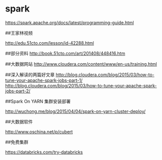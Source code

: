 # spark
https://spark.apache.org/docs/latest/programming-guide.html

##王家林视频

http://edu.51cto.com/lesson/id-42288.html

##部分资料
http://book.51cto.com/art/201408/448416.htm

##大数据网站
http://www.cloudera.com/content/www/en-us/training.html

##深入解读的两篇好文章
http://blog.cloudera.com/blog/2015/03/how-to-tune-your-apache-spark-jobs-part-1/
http://blog.cloudera.com/blog/2015/03/how-to-tune-your-apache-spark-jobs-part-2/

##Spark On YARN 集群安装部署

http://wuchong.me/blog/2015/04/04/spark-on-yarn-cluster-deploy/

##大数据软件

http://www.oschina.net/p/cubert

##免费集群

https://databricks.com/try-databricks

